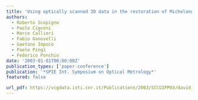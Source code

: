 ```yaml
---
title: 'Using optically scanned 3D data in the restoration of Michelangelo David'
authors:
  - Roberto Scopigno
  - Paolo Cignoni
  - Marco Callieri
  - Fabio Ganovelli
  - Gaetano Impoco
  - Paolo Pingi
  - Federico Ponchio
date: '2003-01-01T00:00:00Z'
publication_types: ['paper-conference']
publication: '*SPIE Int. Symposium on Optical Metrology*'
featured: false

url_pdf: https://vcgdata.isti.cnr.it/Publications/2003/SCCGIPP03/david_rest_spie.pdf
---
```

